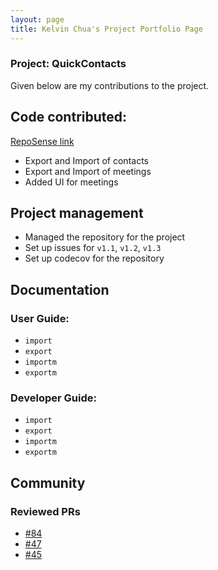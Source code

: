 ```yaml
---
layout: page
title: Kelvin Chua's Project Portfolio Page
---
```


### Project: QuickContacts

Given below are my contributions to the project.

## Code contributed:

[RepoSense link](https://nus-cs2103-ay2223s2.github.io/tp-dashboard/?search=&sort=groupTitle&sortWithin=title&timeframe=commit&mergegroup=&groupSelect=groupByRepos&breakdown=true&checkedFileTypes=docs~functional-code~test-code~other&since=2023-02-17&tabOpen=true&tabType=authorship&tabAuthor=chuakid&tabRepo=AY2223S2-CS2103T-T11-2%2Ftp%5Bmaster%5D&authorshipIsMergeGroup=false&authorshipFileTypes=docs~functional-code~test-code&authorshipIsBinaryFileTypeChecked=false&authorshipIsIgnoredFilesChecked=false)

* Export and Import of contacts
* Export and Import of meetings
* Added UI for meetings

## Project management

* Managed the repository for the project
* Set up issues for `v1.1`, `v1.2`, `v1.3`
* Set up codecov for the repository

## Documentation

### User Guide:

* `import`
* `export`
* `importm`
* `exportm`

### Developer Guide:

* `import`
* `export`
* `importm`
* `exportm`

## Community

### Reviewed PRs
* [#84](https://github.com/AY2223S2-CS2103T-T11-2/tp/pull/84)
* [#47](https://github.com/AY2223S2-CS2103T-T11-2/tp/pull/67)
* [#45](https://github.com/AY2223S2-CS2103T-T11-2/tp/pull/45)
